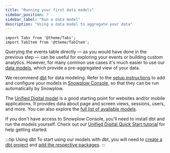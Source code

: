 ```yaml
---
title: "Running your first data models"
sidebar_position: 7
sidebar_label: "Run a data model"
description: "Using a data model to aggregate your data"
---
```


```mdx-code-block
import Tabs from '@theme/Tabs';
import TabItem from '@theme/TabItem';
```

Querying the events table directly — as you would have done in the previous step — can be useful for exploring your events or building custom analytics. However, for many common use cases it's much easier to use our [data models](/docs/modeling-your-data/modeling-your-data-with-dbt/index.md), which provide a pre-aggregated view of your data.

We recommend [dbt](https://www.getdbt.com/) for data modeling. Refer to the [setup instructions](/docs/modeling-your-data/running-data-models-via-snowplow-bdp/index.md) to add and configure your models in [Snowplow Console](https://console.snowplowanalytics.com), so that they can be run automatically by Snowplow.

The [Unified Digital model](/docs/modeling-your-data/modeling-your-data-with-dbt/dbt-models/dbt-unified-data-model/index.md) is a good starting point for websites and/or mobile applications. It provides data about page and screen views, sessions, users, and more. You can also explore the [full list of available models](/docs/modeling-your-data/modeling-your-data-with-dbt/index.md).

If you don't have access to Snowplow Console, you'll need to install dbt and run the models yourself. Check out our [Unified Digital Quick Start tutorial](/tutorials/unified-digital/intro) for help getting started.

:::tip Using dbt
To start using our models with dbt, you will need to [create a dbt project](https://docs.getdbt.com/reference/commands/init) and [add the respective packages](https://docs.getdbt.com/docs/build/packages).
:::

